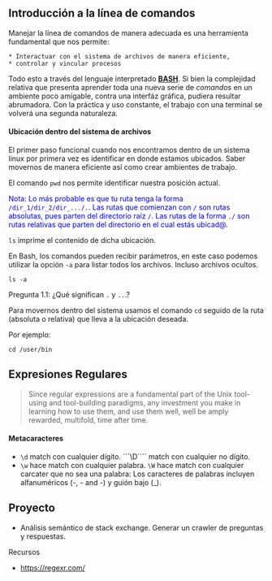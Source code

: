 ## Introducción a la línea de comandos

Manejar la línea de comandos de manera adecuada es una herramienta fundamental que nos permite:

    * Interactuar con el sistema de archivos de manera eficiente,
    * controlar y vincular procesos

Todo esto a través del lenguaje interpretado [**BASH**](https://en.wikipedia.org/wiki/Bash_(Unix_shell)). Si bien la complejidad relativa que presenta aprender toda una nueva serie de *comandos* en un ambiente poco amigable, contra una interfáz gráfica, pudiera resultar abrumadora. Con la práctica y uso constante, el trabajo con una terminal se volverá una segunda naturaleza.

#### Ubicación dentro del sistema de archivos

El primer paso funcional cuando nos encontramos dentro de un sistema linux por primera vez es identificar en donde estamos ubicados. Saber movernos de manera eficiente así como crear ambientes de trabajo. 

El comando ```pwd``` nos permite identificar nuestra posición actual.

<span style="color:blue">Nota: Lo más probable es que tu ruta tenga la forma ```/dir_1/dir_2/dir_.../.```. Las rutas que comienzan con ```/``` son rutas absolutas, pues parten del directorio raíz ```/```. Las rutas de la forma ```./``` son rutas relativas que parten del directorio en el cual estás ubicad@. </span>


```ls``` imprime el contenido de dicha ubicación. 

En Bash, los comandos pueden recibir parámetros, en este caso podemos utilizar la opción ```-a``` para listar todos los archivos. Incluso archivos ocultos.

```{BASH}
ls -a
```

Pregunta 1.1: ¿Qué significan ```.``` y ```..```.?

Para movernos dentro del sistema usamos el comando  ```cd``` seguido de la ruta (absoluta o relativa) que lleva a la ubicación deseada.

Por ejemplo:

```{BASH}
cd /user/bin
```

## Expresiones Regulares

> Since regular expressions are a fundamental part of the Unix tool-using and tool-building paradigms, any investment you make in learning how to use them, and use them well, well be amply rewarded, multifold, time after time.


#### Metacaracteres

- ```\d``` match con cualquier dígito. ```\D```` match con cualquier no dígito. 
-  ```\w``` hace match con cualquier palabra. ```\W``` hace match con cualquier carcater que no sea una palabra: Los caracteres de palabras incluyen alfanuméricos (-, - and -) y guión bajo (_).

## Proyecto

- Análisis semántico de stack exchange. Generar un crawler de preguntas y respuestas. 


Recursos

- https://regexr.com/

